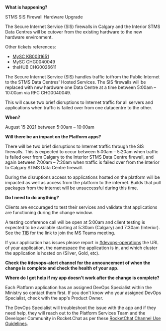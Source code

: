 
**What is happening?**

STMS SIS Firewall Hardware Upgrade

The Secure Internet Service (SIS) firewalls in Calgary and the Interior STMS Data Centres will be cutover from the existing hardware to the new hardware environment.

Other tickets references:

- [MySC KB0031651](https://ociomysc.service-now.com/sp?id=kb_article&sys_id=afce1c4cdb0d7414fa86193813961931)
- MySC CHG0040049
- theHUB CHG0026611

The Secure Internet Service (SIS) handles traffic to/from the Public Internet to the STMS Data Centres' Hosted Services. The SIS firewalls will be replaced with new hardware one Data Centre at a time between 5:00am – 10:00am via RFC CHG0040049. 

This will cause two brief disruptions to Internet traffic for all servers and applications when traffic is failed over from one datacentre to the other.

**When?**

August 15 2021 between 5:00am – 10:00am

**Will there be an impact on the Platform apps?**

There will be two brief disruptions to Internet traffic through the SIS firewalls. This is expected to occur between 5:00am – 5:20am when traffic is failed over from Calgary to the Interior STMS Data Centre firewall, and again between 7:00am – 7:20am when traffic is failed over from the Interior to Calgary STMS Data Centre firewall.

During the disruptions access to applications hosted on the platform will be impacted as well as access from the platform to the internet. Builds that pull packages from the internet will be unsuccessful during this time.

**Do I need to do anything?**

Clients are encouraged to test their services and validate that applications are functioning during the change window.

A testing conference call will be open at 5:00am and client testing is expected to be available starting at 5:30am (Calgary) and 7:30am (Interior). See the [TIB](https://ociomysc.service-now.com/sp?id=kb_article&sys_id=afce1c4cdb0d7414fa86193813961931) for the link to join the MS Teams meeting.

If your application has issues please report in [#devops-operations](https://chat.developer.gov.bc.ca/channel/devops-operations) the URL of your application, the namespace the application is in, and which cluster the application is hosted on (Silver, Gold, etc).

**Check the #devops-alert channel for the announcement of when the change is complete and check the health of your app.**

**Where do I get help if my app doesn't work after the change is complete?**

Each Platform application has an assigned DevOps Specialist within the Ministry so contact them first. If you don't know who your assigned DevOps Specialist, check with the app's Product Owner.

The DevOps Specialist will troubleshoot the issue with the app and if they need help, they will reach out to the Platform Services Team and the Developer Community in Rocket.Chat as per these [RocketChat Channel Use Guidelines](
https://developer.gov.bc.ca/Getting-human-support-for-issues-not-covered-by-devops-requests).
